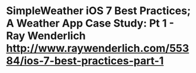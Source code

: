 SimpleWeather
iOS 7 Best Practices; A Weather App Case Study: Pt 1 - Ray Wenderlich
http://www.raywenderlich.com/55384/ios-7-best-practices-part-1
=============

